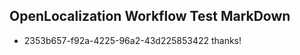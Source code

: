## OpenLocalization Workflow Test MarkDown
* 2353b657-f92a-4225-96a2-43d225853422 thanks!

<!--HONumber=Aug16_HO3-->


